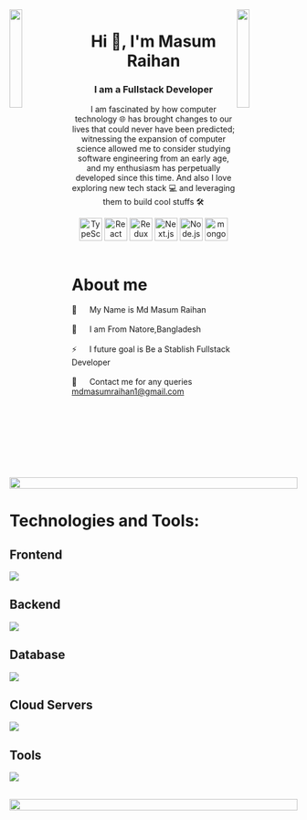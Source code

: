 <img align="left" src="https://user-images.githubusercontent.com/65187002/144930161-2f783401-8d27-4fdf-a2f7-cc0ba32f1f1f.gif" width="21%" style="display:inline;">
<img align="right" src="https://user-images.githubusercontent.com/65187002/144930161-2f783401-8d27-4fdf-a2f7-cc0ba32f1f1f.gif" width="21%" style="display:inline;">
<h1 align="center">Hi 👋, I'm Masum Raihan</h1>
<h3 align="center">I am a Fullstack Developer</h3>
<p align="center">I am fascinated by how computer technology 🌐 has brought changes to our lives that could never have been predicted; witnessing the expansion of computer science allowed me to consider studying software engineering from an early age, and my enthusiasm has perpetually developed since this time. And also I love exploring new tech stack 💻 and leveraging them to build cool stuffs 🛠️</p>

<div align="center" >
	<img width="40" src="https://skillicons.dev/icons?i=ts" alt="TypeScript" title="TypeScript"/>
	<img width="40" src="https://skillicons.dev/icons?i=react" alt="React" title="React"/>
	<img width="40" src="https://skillicons.dev/icons?i=redux" alt="Redux" title="Redux"/>
	<img width="40" src="https://skillicons.dev/icons?i=nextjs" alt="Next.js" title="Next.js"/>
	<img width="40" src="https://skillicons.dev/icons?i=express" alt="Node.js" title="Node.js"/>
	<img width="40" src="https://skillicons.dev/icons?i=mongodb" alt="mongoDB" title="mongoDB"/>
</div>

<!--<p align="center">
 <a href="https://Masumraihan.com" target="blank">
  <img src="https://img.shields.io/badge/Website-DC143C?style=for-the-badge&logo=medium&logoColor=white" alt="Masumraihan" />
 </a>
 <a href="https://linkedin.com/in/al-siam" target="_blank">
  <img src="https://img.shields.io/badge/LinkedIn-0077B5?style=for-the-badge&logo=linkedin&logoColor=white" alt="Masumraihan"/>
 </a>
 <a href="https://dev.to/Masumraihan" target="_blank">
  <img src="https://img.shields.io/badge/dev.to-0A0A0A?style=for-the-badge&logo=dev.to&logoColor=white" alt="Masumraihan" />
 </a>
 <a href="https://twitter.com/_Masumraihan" target="_blank">
  <img src="https://img.shields.io/badge/Twitter-1DA1F2?style=for-the-badge&logo=twitter&logoColor=white" />
 </a>
 <a href="https://instagram.com/_Masumraihan" target="_blank">
  <img src="https://img.shields.io/badge/Instagram-fe4164?style=for-the-badge&logo=instagram&logoColor=white" alt="Masumraihan" />
 </a>
 <a href="https://facebook.com/Masumraihan.dev" target="_blank">
  <img src="https://img.shields.io/badge/Facebook-20BEFF?&style=for-the-badge&logo=facebook&logoColor=white" alt="Masumraihan"  />
  </a>
</p>-->
<br />

<!-- About Section -->

# About me

<p>
 <!--<img align="right" width="350" src="/assets/programmer.gif" alt="Coding gif" />-->
  
 🙂 &emsp; My Name is Md Masum Raihan <br/><br/>
 🏡 &emsp; I am From Natore,Bangladesh<br/><br/>
 ⚡ &emsp; I future goal is Be a Stablish Fullstack Developer<br/><br/>
 📧 &emsp; Contact me for any queries  [mdmasumraihan1@gmail.com](mailto:mdmasumraihan1@gmail.com)
</p>

<img src="https://i.imgur.com/dBaSKWF.gif" height="20" width="100%">

# Technologies and Tools:

## Frontend
<p align="left">
  <a href="https://skillicons.dev">
    <img src="https://skillicons.dev/icons?i=ts,js,react,nextjs,redux,tailwind,bootstrap,materialui" />
  </a>
</p>

## Backend
<p align="left">
  <a href="https://skillicons.dev">
    <img src="https://skillicons.dev/icons?i=nodejs,express," />
  </a>
</p>

## Database
<p align="left">
  <a href="https://skillicons.dev">
    <img src="https://skillicons.dev/icons?i=mongodb" />
  </a>
</p>

## Cloud Servers
<p align="left">
  <a href="https://skillicons.dev">
    <img src="https://skillicons.dev/icons?i=firebase" />
  </a>
</p>

## Tools
<p align="left">
  <a href="https://skillicons.dev">
    <img src="https://skillicons.dev/icons?i=git,github,figma,vscode,postman,vercel,netlify," />
  </a>
</p>

<br/>

<img src="https://i.imgur.com/dBaSKWF.gif" height="20" width="100%">
<!--## Top Open Source -

[![Web Projects](https://github-readme-stats.vercel.app/api/pin/?username=Masumraihan&repo=web-projects&border_color=7F3FBF&bg_color=0D1117&title_color=C9D1D9&text_color=8B949E&icon_color=7F3FBF)](https://github.com/Masumraihan/web-projects)
[![Al Folio](https://github-readme-stats.vercel.app/api/pin/?username=Masumraihan&repo=al-folio&border_color=7F3FBF&bg_color=0D1117&title_color=C9D1D9&text_color=8B949E&icon_color=7F3FBF)](https://github.com/Masumraihan/al-folio)
[![MasumRaihan Readme](https://github-readme-stats.vercel.app/api/pin/?username=Masumraihan=Masumraihan&border_color=7F3FBF&bg_color=0D1117&title_color=C9D1D9&text_color=8B949E&icon_color=7F3FBF)](https://github.com/Masumraihan/Masumraihan)
[![Al Siam Teminal](https://github-readme-stats.vercel.app/api/pin/?username=Masumraihan&repo=Masumraihan.github.io&border_color=7F3FBF&bg_color=0D1117&title_color=C9D1D9&text_color=8B949E&icon_color=7F3FBF)](https://github.com/Masumraihan/Masumraihan.github.io)-->

<p align="left">
  <a href="https://github.com/Masumraihan?tab=repositories" target="_blank"><img alt="All Repositories" title="All Repositories" src="https://img.shields.io/badge/-All%20Repos-2962FF?style=for-the-badge&logo=koding&logoColor=white"/></a>
</p>

<h3 align="left">GitHub Stats:</h3>
<div align="center">
 
![Supun's GitHub stats](https://github-readme-stats.vercel.app/api?username=supuna97\&theme=midnight-purple\&show_icons=true\&show=reviews,prs_merged,prs_merged_percentage\&hide=contribs,issues)

[![GitHub Streak](https://streak-stats.demolab.com/?user=supuna97&theme=midnight-purple)](https://git.io/streak-stats)

</div>
